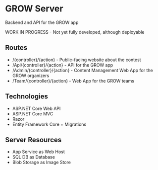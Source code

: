 # GROW Server

Backend and API for the GROW app

WORK IN PROGRESS - Not yet fully developed, although deployable

## Routes

* /{controller}/{action} - Public-facing website about the contest 
* /Api/{controller}/{action} - API for the GROW app
* /Admin/{controller}/{action} - Content Management Web App for the GROW organizers  
* /Team/{controller}/{action} - Web App for the GROW teams

## Technologies

* ASP.NET Core Web API
* ASP.NET Core MVC
* Razor
* Entity Framework Core + Migrations

## Server Resources

* App Service as Web Host
* SQL DB as Database
* Blob Storage as Image Store